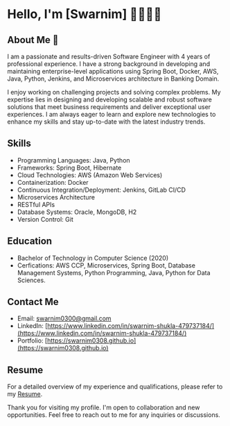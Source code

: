 # Hello, I'm [Swarnim] 👋👨🏾‍💻

## About Me 👀

I am a passionate and results-driven Software Engineer with 4 years of professional experience. I have a strong background in developing and maintaining enterprise-level applications using Spring Boot, Docker, AWS, Java, Python, Jenkins, and Microservices architecture in Banking Domain.

I enjoy working on challenging projects and solving complex problems. My expertise lies in designing and developing scalable and robust software solutions that meet business requirements and deliver exceptional user experiences. I am always eager to learn and explore new technologies to enhance my skills and stay up-to-date with the latest industry trends.

## Skills

- Programming Languages: Java, Python
- Frameworks: Spring Boot, Hibernate
- Cloud Technologies: AWS (Amazon Web Services)
- Containerization: Docker
- Continuous Integration/Deployment: Jenkins, GitLab CI/CD
- Microservices Architecture
- RESTful APIs
- Database Systems: Oracle, MongoDB, H2
- Version Control: Git

## Education

- Bachelor of Technology in Computer Science (2020)
- Cerfications: AWS CCP, Microservices, Spring Boot, Database Management Systems, Python Programming, Java, Python for Data Sciences.

## Contact Me

- Email: [swarnim0300@gmail.com](mailto:swarnim0300@gmail.com)
- LinkedIn: [https://www.linkedin.com/in/swarnim-shukla-479737184/](https://www.linkedin.com/in/swarnim-shukla-479737184/)
- Portfolio: [https://swarnim0308.github.io](https://swarnim0308.github.io)

## Resume

For a detailed overview of my experience and qualifications, please refer to my [Resume](https://drive.google.com/file/d/1DWSCCuG2BmMGY7cUfWoqziDhU3XrWx9b/view?usp=drive_link).

Thank you for visiting my profile. I'm open to collaboration and new opportunities. Feel free to reach out to me for any inquiries or discussions.


<!---
swarnim0308/swarnim0308 is a ✨ special ✨ repository because its `README.md` (this file) appears on your GitHub profile.
You can click the Preview link to take a look at your changes.
--->
